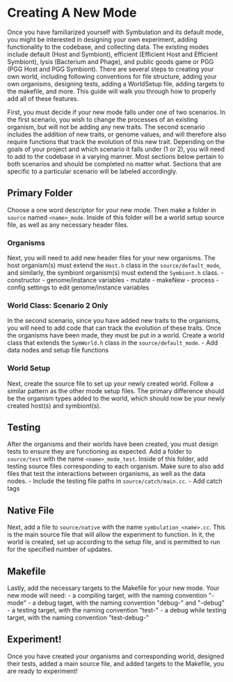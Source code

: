 # Creating A New Mode

Once you have familiarized yourself with Symbulation and its default mode, you might be interested in designing your own experiment, adding functionality to the codebase, and collecting data. The existing modes include default (Host and Symbiont), efficient (Efficient Host and Efficient Symbiont), lysis (Bacterium and Phage), and public goods game or PGG (PGG Host and PGG Symbiont). There are several steps to creating your own world, including following conventions for file structure, adding your own organisms, designing tests, adding a WorldSetup file, adding targets to the makefile, and more. This guide will walk you through how to properly add all of these features.

First, you must decide if your new mode falls under one of two scenarios. In the first scenario, you wish to change the processes of an existing organism, but will not be adding any new traits. The second scenario includes the addition of new traits, or genome values, and will therefore also require functions that track the evolution of this new trait. Depending on the goals of your project and which scenario it falls under (1 or 2), you will need to add to the codebase in a varying manner. Most sections below pertain to both scenarios and should be completed no matter what. Sections that are specific to a particular scenario will be labeled accordingly.

## Primary Folder
Choose a one word descriptor for your new mode. Then make a folder in `source` named `<name>_mode`. Inside of this folder will be a world setup source file, as well as any necessary header files.

### Organisms
Next, you will need to add new header files for your new organisms. The host organism(s) must extend the `Host.h` class in the `source/default_mode`, and similarly, the symbiont organism(s) must extend the `Symbiont.h` class.
    - constructor
    - genome/instance variables
    - mutate
    - makeNew
    - process
    - config settings to edit genome/instance variables

### World Class: Scenario 2 Only
In the second scenario, since you have added new traits to the organisms, you will need to add code that can track the evolution of these traits. Once the organisms have been made, they must be put in a world. Create a world class that extends the `SymWorld.h` class in the `source/default_mode`. 
    - Add data nodes and setup file functions

### World Setup
Next, create the source file to set up your newly created world. Follow a similar pattern as the other mode setup files. The primary difference should be the organism types added to the world, which should now be your newly created host(s) and symbiont(s).

## Testing
After the organisms and their worlds have been created, you must design tests to ensure they are functioning as expected. Add a folder to `source/test` with the name `<name>_mode_test`. Inside of this folder, add testing source files corresponding to each organism. Make sure to also add files that test the interactions between organisms, as well as the data nodes. 
    - Include the testing file paths in `source/catch/main.cc`.
    - Add catch tags

## Native File
Next, add a file to `source/native` with the name `symbulation_<name>.cc`. This is the main source file that will allow the experiment to function. In it, the world is created, set up according to the setup file, and is permitted to run for the specified number of updates.

## Makefile
Lastly, add the necessary targets to the Makefile for your new mode. Your new mode will need:
    - a compiling target, with the naming convention "<name>-mode"
    - a debug taget, with the naming convention "debug-<name>" and "<name>-debug"
    - a testing target, with the naming convention "test-<name>"
    - a debug while testing target, with the naming convention "test-debug-<name>"

## Experiment!
Once you have created your organisms and corresponding world, designed their tests, added a main source file, and added targets to the Makefile, you are ready to experiment!